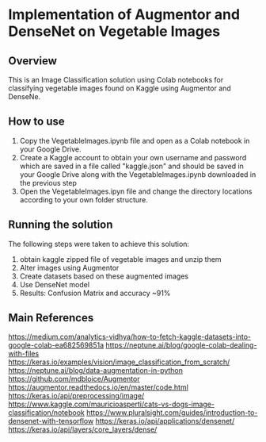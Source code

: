 # Implementation of Augmentor and DenseNet on Vegetable Images

## Overview
This is an Image Classification solution using Colab notebooks for classifying vegetable images found on Kaggle using Augmentor and DenseNe.

## How to use

1) Copy the VegetableImages.ipynb file and open as a Colab notebook in your Google Drive.
2) Create a Kaggle account to obtain your own username and password which are saved in a file called "kaggle.json" and should be saved in your Google Drive along with the VegetableImages.ipynb downloaded in the previous step
3) Open the VegetableImages.ipyn file and change the directory locations according to your own folder structure.

## Running the solution
The following steps were taken to achieve this solution:
1) obtain kaggle zipped file of vegetable images and unzip them
2) Alter images using Augmentor
3) Create datasets based on these augmented images
4) Use DenseNet model
5) Results: Confusion Matrix and accuracy ~91%

## Main References
https://medium.com/analytics-vidhya/how-to-fetch-kaggle-datasets-into-google-colab-ea682569851a
https://neptune.ai/blog/google-colab-dealing-with-files
https://keras.io/examples/vision/image_classification_from_scratch/
https://neptune.ai/blog/data-augmentation-in-python
https://github.com/mdbloice/Augmentor
https://augmentor.readthedocs.io/en/master/code.html
https://keras.io/api/preprocessing/image/
https://www.kaggle.com/mauricioasperti/cats-vs-dogs-image-classification/notebook
https://www.pluralsight.com/guides/introduction-to-densenet-with-tensorflow
https://keras.io/api/applications/densenet/
https://keras.io/api/layers/core_layers/dense/
